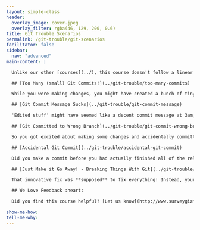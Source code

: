 ```yaml
---
layout: simple-class
header:
  overlay_image: cover.jpeg
  overlay_filter: rgba(46, 129, 200, 0.6)
title: Git Trouble Scenarios
permalink: /git-trouble/git-scenarios
facilitator: false
sidebar:
  nav: "advanced"
main-content: |  

  Unlike our other [courses](../), this course doesn't follow a linear path and you can jump into any of the different scenarios provided. So `git` ready to learn about how to get out of trouble with a healthy dose of terrible `git` puns.

  ## [Too Many (small) Git Commits!](../git-trouble/too-many-commits)

  While you were making changes, you might have created a bunch of tiny commits, but when it is time to push your changes back to your `remote`, you want to prevent your commit history from being inundated with the 30 commits you just made. This scenario guides you through creating a more concise history.

  ## [Git Commit Message Sucks](../git-trouble/git-commit-message)

  'Edited stuff' might have seemed like a decent commit message at 3am, but in hindsight, you might want to provide a _little_ more context. Covering the different commands you can use to `revert` the error of your commit message-ways, this scenario identifies how to get more descriptive.

  ## [Git Committed to Wrong Branch](../git-trouble/git-commit-wrong-branch)

  So you got excited about making some changes and accidentally committed your changes to the wrong branch? Happens **all** the time. This scenario walks you through the steps required to successfully remove those commits and commit them to the right branch, even if you already pushed them up!

  ## [Accidental Git Commit](../git-trouble/accidental-git-commit)

  Did you make a commit before you had actually finished all of the related changes? Maybe you left one lonely little change in the working directory? Perhaps your commit included changes that were unrelated. In either case, we can fix that, just follow along and `git` out of trouble.

  ## [Just Make it Go Away! - Breaking Things With Git](../git-trouble/breaking-things-with-git)

  That innovative fix was **supposed** to fix everything! Instead, your project is a garbage fire, and you just want everything to go back to how it was. Have no fear; we can make that happen and `git` you back on track.

  ## We Love Feedback :heart:

  Did you find this course helpful? [Let us know](http://www.surveygizmo.com/s3/3288550/git-reset)! Did it lose you somewhere? [Tell us about it](http://www.surveygizmo.com/s3/3288550/git-reset)! You may also like to opt-in for updates on future classes.

show-me-how:
tell-me-why:
---
```

